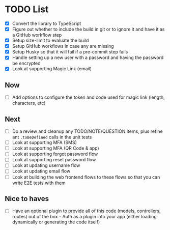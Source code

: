 # TODO List

- [x] Convert the library to TypeScript
- [x] Figure out whether to include the build in git or to ignore it and have it as a GitHub workflow step
- [x] Setup size-limit to evaluate the build
- [x] Setup GitHub workflows in case any are missing
- [x] Setup Husky so that it will fail if a pre-commit step fails
- [x] Handle setting up a new user with a password and having the password be encrypted
- [x] Look at supporting Magic Link (email)

## Now

- [ ] Add options to configure the token and code used for magic link (length, characters, etc) 

## Next

- [ ] Do a review and cleanup any TODO/NOTE/QUESTION items, plus refine ant `.toBeDefined` calls in the unit tests
- [ ] Look at supporting MFA (SMS)
- [ ] Look at supporting MFA (QR Code & app)
- [ ] Look at supporting forgot password flow
- [ ] Look at supporting reset password flow
- [ ] Look at updating username flow
- [ ] Look at updating email flow
- [ ] Look at building the web frontend flows to these flows so that you can write E2E tests with them

## Nice to haves

- [ ] Have an optional plugin to provide all of this code (models, controllers, routes) out of the box - Auth as a plugin into your app (either loading dynamically or generating the code itself)